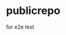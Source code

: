 # publicrepo
for e2e test



















































































































































































































































































































































































































































































































































































































































































































































































































































































































































































































































































































































































































































































































































































































































































































































































































































































































































































































































































































































































































































































































































































































































































































































































































































































































































































































































































































































































































































































































































































































































































































































































































































































































































































































































































































































































































































































































































































































































































